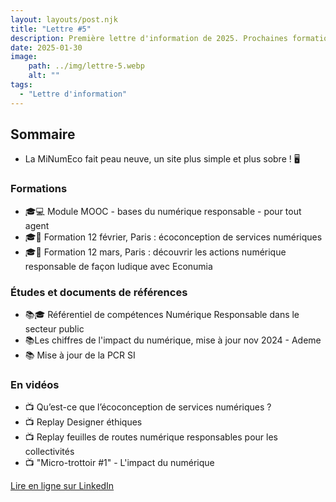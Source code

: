```yaml
---
layout: layouts/post.njk
title: "Lettre #5"
description: Première lettre d'information de 2025. Prochaines formations. Vidéo feuilles de route des collectivités...
date: 2025-01-30
image:
    path: ../img/lettre-5.webp
    alt: ""
tags:
  - "Lettre d'information"
---
```


## Sommaire 

* La MiNumEco fait peau neuve, un site plus simple et plus sobre ! 🖥️

### Formations 

* 🎓💻 Module MOOC - bases du numérique responsable - pour tout agent
* 🎓🏫 Formation 12 février, Paris : écoconception de services numériques
* 🎓🎲 Formation 12 mars, Paris : découvrir les actions numérique responsable de façon ludique avec Econumia 

### Études et documents de références 

* 📚🎓 Référentiel de compétences Numérique Responsable dans le secteur public
* 📚Les chiffres de l'impact du numérique, mise à jour nov 2024 - Ademe
* 📚 Mise à jour de la PCR SI 

### En vidéos

* 📺 Qu’est-ce que l’écoconception de services numériques ?
* 📺 Replay Designer éthiques
* 📺 Replay feuilles de routes numérique responsables pour les collectivités
* 📺 "Micro-trottoir #1" - L'impact du numérique  

<a href="https://www.linkedin.com/pulse/5-la-lettre-de-minumeco-mission-interministerielle-numeriq-anz3e/?trackingId=HUDL%2BgxwSki0Zza%2BnPuCLw%3D%3D" class="fr-btn">Lire en ligne sur LinkedIn</a>
